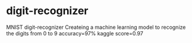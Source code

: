 # digit-recognizer
MNIST digit-recognizer
Createing a machine learning model to recognize the digits from 0 to 9
accuracy=97%
kaggle score=0.97

